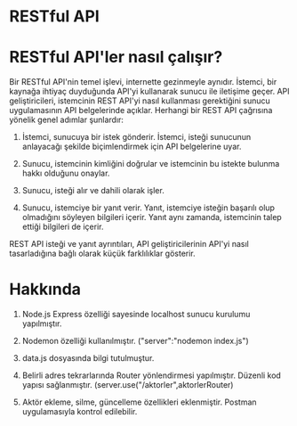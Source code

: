 # RESTful API


# RESTful API'ler nasıl çalışır?

Bir RESTful API'nin temel işlevi, internette gezinmeyle aynıdır. İstemci, bir kaynağa ihtiyaç duyduğunda API'yi kullanarak sunucu ile iletişime geçer. API geliştiricileri, istemcinin REST API'yi nasıl kullanması gerektiğini sunucu uygulamasının API belgelerinde açıklar. Herhangi bir REST API çağrısına yönelik genel adımlar şunlardır:

1. İstemci, sunucuya bir istek gönderir. İstemci, isteği sunucunun anlayacağı şekilde biçimlendirmek için API belgelerine uyar.

2. Sunucu, istemcinin kimliğini doğrular ve istemcinin bu istekte bulunma hakkı olduğunu onaylar.

3. Sunucu, isteği alır ve dahili olarak işler.

4. Sunucu, istemciye bir yanıt verir. Yanıt, istemciye isteğin başarılı olup olmadığını söyleyen bilgileri içerir. Yanıt aynı zamanda, istemcinin talep ettiği bilgileri de içerir.

REST API isteği ve yanıt ayrıntıları, API geliştiricilerinin API'yi nasıl tasarladığına bağlı olarak küçük farklılıklar gösterir.



# Hakkında

1. Node.js Express özelliği sayesinde localhost sunucu kurulumu yapılmıştır.

2. Nodemon özelliği kullanılmıştır. ("server":"nodemon index.js")

3. data.js dosyasında bilgi tutulmuştur.

4. Belirli adres tekrarlarında Router yönlendirmesi yapılmıştır. Düzenli kod yapısı sağlanmıştır. (server.use("/aktorler",aktorlerRouter)

5. Aktör ekleme, silme, güncelleme özellikleri eklenmiştir. Postman uygulamasıyla kontrol edilebilir.
